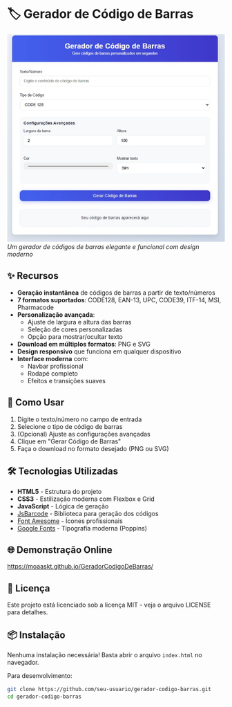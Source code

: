 # 🏷️ Gerador de Código de Barras 

![Preview](https://github.com/moaaskt/GeradorCodigoDeBarras/blob/main/telaCap.jpg)  
*Um gerador de códigos de barras elegante e funcional com design moderno*

## ✨ Recursos

- **Geração instantânea** de códigos de barras a partir de texto/números
- **7 formatos suportados**: CODE128, EAN-13, UPC, CODE39, ITF-14, MSI, Pharmacode
- **Personalização avançada**:
  - Ajuste de largura e altura das barras
  - Seleção de cores personalizadas
  - Opção para mostrar/ocultar texto
- **Download em múltiplos formatos**: PNG e SVG
- **Design responsivo** que funciona em qualquer dispositivo
- **Interface moderna** com:
  - Navbar profissional
  - Rodapé completo
  - Efeitos e transições suaves

## 🚀 Como Usar

1. Digite o texto/número no campo de entrada
2. Selecione o tipo de código de barras
3. (Opcional) Ajuste as configurações avançadas
4. Clique em "Gerar Código de Barras"
5. Faça o download no formato desejado (PNG ou SVG)

## 🛠️ Tecnologias Utilizadas

- **HTML5** - Estrutura do projeto
- **CSS3** - Estilização moderna com Flexbox e Grid
- **JavaScript** - Lógica de geração
- [JsBarcode](https://github.com/lindell/JsBarcode) - Biblioteca para geração dos códigos
- [Font Awesome](https://fontawesome.com/) - Ícones profissionais
- [Google Fonts](https://fonts.google.com/) - Tipografia moderna (Poppins)

## 🌐 Demonstração Online

https://moaaskt.github.io/GeradorCodigoDeBarras/

## 📝 Licença
Este projeto está licenciado sob a licença MIT - veja o arquivo LICENSE para detalhes.

## 📦 Instalação

Nenhuma instalação necessária! Basta abrir o arquivo `index.html` no navegador.

Para desenvolvimento:

```bash
git clone https://github.com/seu-usuario/gerador-codigo-barras.git
cd gerador-codigo-barras


